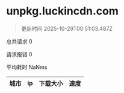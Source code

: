 
  # unpkg.luckincdn.com

  > 更新时间 2025-10-29T00:51:03.487Z
  
  总共请求 0

  请求报错 0

  平均耗时 NaNms

|城市|ip|下载大小|速度|
|-----|----------|---|---|

  